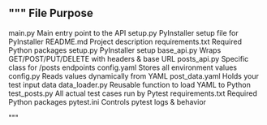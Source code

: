 


"""
File	                    Purpose
----------------------------------------
main.py	            Main entry point to the API
setup.py	        PyInstaller setup file for PyInstaller
README.md	        Project description
requirements.txt	Required Python packages
setup.py	        PyInstaller setup 
base_api.py	        Wraps GET/POST/PUT/DELETE with headers & base URL
posts_api.py	    Specific class for /posts endpoints
config.yaml	        Stores all environment values
config.py	        Reads values dynamically from YAML
post_data.yaml	    Holds your test input data
data_loader.py	    Reusable function to load YAML to Python
test_posts.py	    All actual test cases run by Pytest
requirements.txt	Required Python packages
pytest.ini	        Controls pytest logs & behavior

"""